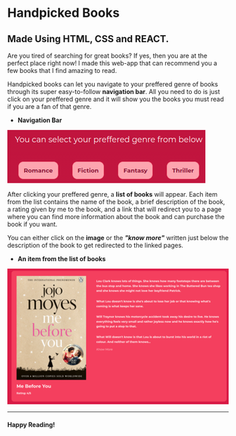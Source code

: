 # Handpicked Books

## Made Using HTML, CSS and REACT.

Are you tired of searching for great books? If yes, then you are at the perfect place right now! I made this web-app that can recommend you a few books that I find amazing to read.

Handpicked books can let you navigate to your preffered genre of books through its super easy-to-follow **navigation bar**. All you need to do is just click on your preffered genre and it will show you the books you must read if you are a fan of that genre.

- **Navigation Bar**

![navigation bar](public/images/navigation.png)

After clicking your preffered genre, a **list of books** will appear. Each item from the list contains the name of the book, a brief description of the book, a rating given by me to the book, and a link that will redirect you to a page where you can find more information about the book and can purchase the book if you want.

You can either click on the **image** or the **_"know more"_** written just below the description of the book to get redirected to the linked pages.

- **An item from the list of books**

![book list item](public/images/recommendation.png)

***
#### Happy Reading!
